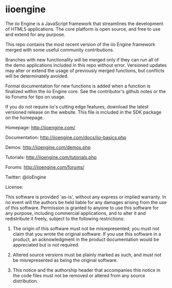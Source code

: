iioengine
=========

The iio Engine is a JavaScript framework that streamlines the development of HTML5 applications. The core platform is open source, and free to use and extend for any purpose.

This repo contains the most recent version of the iio Engine framework merged with some useful community contributions.

Branches with new functionality will be merged only if they can run all of the demo applications included in this repo without error. Versioned updates may alter or extend the usage of previously merged functions, but conflicts will be determinately avoided.

Formal documentation for new functions is added when a function is finalized within the iio Engine core. See the contributor's github notes or the iio Forums for tips on usage.

If you do not require iio's cutting edge features, download the latest versioned release on the website. This file is included in the SDK package on the homepage.

Homepage: http://iioengine.com/

Documentation: http://iioengine.com/docs/iio-basics.php

Demos: http://iioengine.com/demos.php

Tutorials: http://iioengine.com/tutorials.php

Forums: http://iioengine.com/forums/

Twitter: @iioEngine


License:

This software is provided 'as-is', without any express or implied warranty.
In no event will the authors be held liable for any damages arising from the 
use of this software. Permission is granted to anyone to use this software 
for any purpose, including commercial applications, and to alter it and 
redistribute it freely, subject to the following restrictions:

1. The origin of this software must not be misrepresented; you must not claim 
that you wrote the original software. If you use this software in a product, 
an acknowledgment in the product documentation would be appreciated but is 
not required.

2. Altered source versions must be plainly marked as such, and must not be 
misrepresented as being the original software.

3. This notice and the authorship header that accompanies this notice in 
the code files must not be removed or altered from any source distribution.
